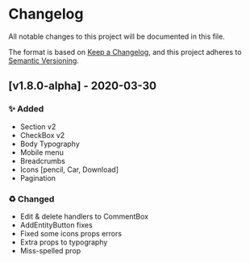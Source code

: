 # Changelog

All notable changes to this project will be documented in this file.

The format is based on [Keep a Changelog](https://keepachangelog.com/en/1.0.0/),
and this project adheres to [Semantic Versioning](https://semver.org/spec/v2.0.0.html).

## [v1.8.0-alpha] - 2020-03-30

### ✨ Added

- Section v2
- CheckBox v2
- Body Typography
- Mobile menu
- Breadcrumbs
- Icons [pencil, Car, Download]
- Pagination

### ♻️ Changed

- Edit & delete handlers to CommentBox
- AddEntityButton fixes
- Fixed some icons props errors
- Extra props to typography
- Miss-spelled prop
